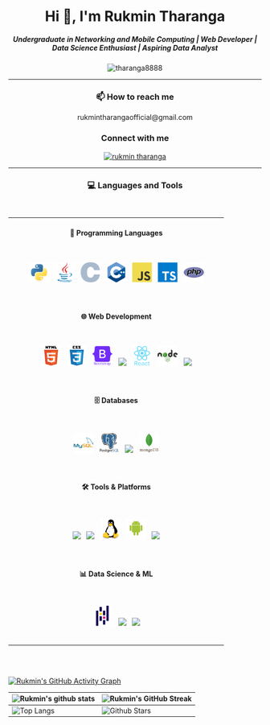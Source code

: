 <h1 align="center">Hi 👋, I'm Rukmin Tharanga</h1>
<h5 align="center">Undergraduate in Networking and Mobile Computing | Web Developer | Data Science Enthusiast | Aspiring Data Analyst</h5>

<p align="center"> <img src="https://komarev.com/ghpvc/?username=tharanga8888&label=Profile%20views&color=0e75b6&style=flat" alt="tharanga8888" /> </p>

<hr />
<div align="center">
    <h3>📫 How to reach me</h3>
    <p>rukmintharangaofficial@gmail.com</p>
    <h3>Connect with me</h3>
    <p align="center"><a href="https://linkedin.com/in/rukmin tharanga" target="blank"><img align="center" src="https://raw.githubusercontent.com/rahuldkjain/github-profile-readme-generator/master/src/images/icons/Social/linked-in-alt.svg" alt="rukmin tharanga" height="20" width="30" /></a></p>
</div>
<hr />

<h3 align="center">💻 Languages and Tools</h3>

<table align="center">
  <tr>&nbsp;&nbsp; 
    <td align="center">
      <h4>🧠 Programming Languages</h4>&nbsp;&nbsp;
      <p>&nbsp;&nbsp;&nbsp;&nbsp;&nbsp;&nbsp;&nbsp;&nbsp;
        <a href="https://www.python.org" target="_blank"><img src="https://raw.githubusercontent.com/devicons/devicon/master/icons/python/python-original.svg" width="40" /></a>&nbsp;&nbsp;
        <a href="https://www.java.com" target="_blank"><img src="https://raw.githubusercontent.com/devicons/devicon/master/icons/java/java-original.svg" width="40" /></a>&nbsp;&nbsp;
        <a href="https://www.cprogramming.com/" target="_blank"><img src="https://raw.githubusercontent.com/devicons/devicon/master/icons/c/c-original.svg" width="40" /></a>&nbsp;&nbsp;
        <a href="https://www.w3schools.com/cpp/" target="_blank"><img src="https://raw.githubusercontent.com/devicons/devicon/master/icons/cplusplus/cplusplus-original.svg" width="40" /></a>&nbsp;&nbsp;
        <a href="https://developer.mozilla.org/en-US/docs/Web/JavaScript" target="_blank"><img src="https://raw.githubusercontent.com/devicons/devicon/master/icons/javascript/javascript-original.svg" width="40" /></a>&nbsp;&nbsp;
        <a href="https://www.typescriptlang.org/" target="_blank"><img src="https://raw.githubusercontent.com/devicons/devicon/master/icons/typescript/typescript-original.svg" width="40" /></a>&nbsp;&nbsp;
        <a href="https://www.php.net" target="_blank"><img src="https://raw.githubusercontent.com/devicons/devicon/master/icons/php/php-original.svg" width="40" /></a>
      &nbsp;&nbsp;&nbsp;&nbsp;&nbsp;&nbsp;&nbsp;&nbsp;</p>&nbsp;&nbsp;
    </td>
  </tr>

  <tr>
    <td align="center">
      <h4>🌐 Web Development</h4>&nbsp;&nbsp;
      <p>
        <a href="https://www.w3.org/html/" target="_blank"><img src="https://raw.githubusercontent.com/devicons/devicon/master/icons/html5/html5-original-wordmark.svg" width="40" /></a>&nbsp;&nbsp;
        <a href="https://www.w3schools.com/css/" target="_blank"><img src="https://raw.githubusercontent.com/devicons/devicon/master/icons/css3/css3-original-wordmark.svg" width="40" /></a>&nbsp;&nbsp;
        <a href="https://getbootstrap.com" target="_blank"><img src="https://raw.githubusercontent.com/devicons/devicon/master/icons/bootstrap/bootstrap-plain-wordmark.svg" width="40" /></a>&nbsp;&nbsp;
        <a href="https://tailwindcss.com/" target="_blank"><img src="https://www.vectorlogo.zone/logos/tailwindcss/tailwindcss-icon.svg" width="40" /></a>&nbsp;&nbsp;
        <a href="https://reactjs.org/" target="_blank"><img src="https://raw.githubusercontent.com/devicons/devicon/master/icons/react/react-original-wordmark.svg" width="40" /></a>&nbsp;&nbsp;
        <a href="https://nodejs.org" target="_blank"><img src="https://raw.githubusercontent.com/devicons/devicon/master/icons/nodejs/nodejs-original-wordmark.svg" width="40" /></a>&nbsp;&nbsp;
        <a href="https://www.djangoproject.com/" target="_blank"><img src="https://cdn.worldvectorlogo.com/logos/django.svg" width="40" /></a>
      </p>&nbsp;&nbsp;
    </td>
  </tr>

  <tr>
    <td align="center">
      <h4>🗄️ Databases</h4>&nbsp;&nbsp;
      <p>
        <a href="https://www.mysql.com/" target="_blank"><img src="https://raw.githubusercontent.com/devicons/devicon/master/icons/mysql/mysql-original-wordmark.svg" width="40" /></a>&nbsp;&nbsp;
        <a href="https://www.postgresql.org" target="_blank"><img src="https://raw.githubusercontent.com/devicons/devicon/master/icons/postgresql/postgresql-original-wordmark.svg" width="40" /></a>&nbsp;&nbsp;
        <a href="https://www.sqlite.org/" target="_blank"><img src="https://www.vectorlogo.zone/logos/sqlite/sqlite-icon.svg" width="40" /></a>&nbsp;&nbsp;
        <a href="https://www.mongodb.com/" target="_blank"><img src="https://raw.githubusercontent.com/devicons/devicon/master/icons/mongodb/mongodb-original-wordmark.svg" width="40" /></a>
      </p>&nbsp;&nbsp;
    </td>
  </tr>

  <tr>
    <td align="center">
      <h4>🛠️ Tools & Platforms</h4>&nbsp;&nbsp;
      <p>
        <a href="https://git-scm.com/" target="_blank"><img src="https://www.vectorlogo.zone/logos/git-scm/git-scm-icon.svg" width="40" /></a>&nbsp;&nbsp;
        <a href="https://postman.com" target="_blank"><img src="https://www.vectorlogo.zone/logos/getpostman/getpostman-icon.svg" width="40" /></a>&nbsp;&nbsp;
        <a href="https://www.linux.org/" target="_blank"><img src="https://raw.githubusercontent.com/devicons/devicon/master/icons/linux/linux-original.svg" width="40" /></a>&nbsp;&nbsp;
        <a href="https://developer.android.com" target="_blank"><img src="https://raw.githubusercontent.com/devicons/devicon/master/icons/android/android-original-wordmark.svg" width="40" /></a>&nbsp;&nbsp;
        <a href="https://www.arduino.cc/" target="_blank"><img src="https://cdn.worldvectorlogo.com/logos/arduino-1.svg" width="40" /></a>
      </p>&nbsp;&nbsp;
    </td>
  </tr>

  <tr>
    <td align="center">
      <h4>📊 Data Science & ML</h4>&nbsp;&nbsp;
      <p>
        <a href="https://pandas.pydata.org/" target="_blank"><img src="https://raw.githubusercontent.com/devicons/devicon/2ae2a900d2f041da66e950e4d48052658d850630/icons/pandas/pandas-original.svg" width="40" /></a>&nbsp;&nbsp;
        <a href="https://scikit-learn.org/" target="_blank"><img src="https://upload.wikimedia.org/wikipedia/commons/0/05/Scikit_learn_logo_small.svg" width="40" /></a>&nbsp;&nbsp;
        <a href="https://seaborn.pydata.org/" target="_blank"><img src="https://seaborn.pydata.org/_images/logo-mark-lightbg.svg" width="40" /></a>
      </p>&nbsp;&nbsp;
    </td>
  </tr>
</table>



<br>
  <br>
  
[![Rukmin's GitHub Activity Graph](https://activity-graph.herokuapp.com/graph?username=Tharanga8888&theme=tokyonight)](https://git.io/praveenscience)

| ![Rukmin's github stats](https://github-readme-stats.vercel.app/api?username=Tharanga8888&show_icons=true&theme=tokyonight) | ![Rukmin's GitHub Streak](https://github-readme-streak-stats.herokuapp.com/?user=Tharanga8888&theme=tokyonight) |
| --- | --- |
| ![Top Langs](https://github-readme-stats.vercel.app/api/top-langs/?username=Tharanga8888&theme=tokyonight) | ![Github Stars](https://github-readme-stats.vercel.app/api?username=Tharanga8888&show_icons=true&locale=en&count_private=true&hide_rank=true&custom_title=My%20GitHub%20Stats&disable_animations=true&theme=tokyonight) |

